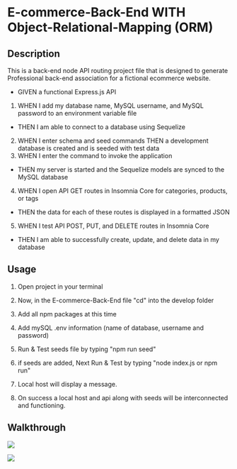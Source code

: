 # E-commerce-Back-End WITH Object-Relational-Mapping (ORM)


## Description
This is a back-end node API routing project file that is designed to generate Professional back-end association for a fictional ecommerce website.

* GIVEN a functional Express.js API
1. WHEN I add my database name, MySQL username, and MySQL password to an environment variable file
* THEN I am able to connect to a database using Sequelize
2. WHEN I enter schema and seed commands
THEN a development database is created and is seeded with test data
3. WHEN I enter the command to invoke the application
* THEN my server is started and the Sequelize models are synced to the MySQL database
4. WHEN I open API GET routes in Insomnia Core for categories, products, or tags
* THEN the data for each of these routes is displayed in a formatted JSON
5. WHEN I test API POST, PUT, and DELETE routes in Insomnia Core
* THEN I am able to successfully create, update, and delete data in my database

## Usage

1. Open project in your terminal

2. Now, in the E-commerce-Back-End file "cd" into the develop folder

3. Add all npm packages at this time 

3. Add mySQL .env information (name of database, username and password) 

3. Run & Test seeds file by typing "npm run seed"

3. if seeds are added, Next Run & Test by typing "node index.js or npm run" 

4. Local host will display a message.

5. On success a local host and api along with seeds will be interconnected and functioning.


## Walkthrough
![](https://github.com/jhwang2525/ecom-backend/blob/main/Develop/walkthrough/GET%20routes%20categories.gif)

![](https://github.com/jhwang2525/ecom-backend/blob/main/Develop/walkthrough/GET%20routes%20product%20and%20tag.gif?raw=true)


